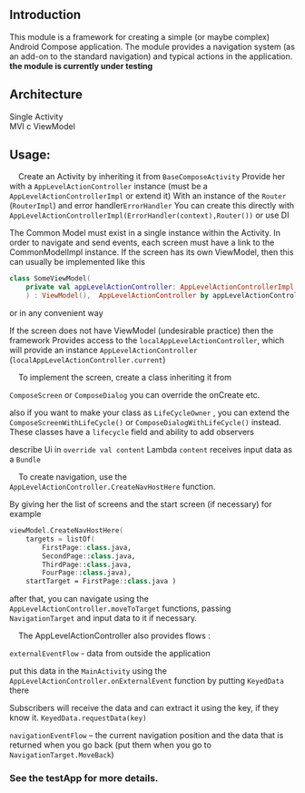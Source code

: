 ## Introduction

This module is a framework for creating a simple (or maybe complex) Android Compose application.
The module provides a navigation system  (as an add-on to the standard navigation) and typical actions in the application.<br/>
**the module is currently under testing**

## Architecture

Single Activity<br/>
MVI  с ViewModel

## Usage:

&nbsp;&nbsp;&nbsp; Create an Activity by inheriting it from ```BaseComposeActivity```
Provide her with a ```AppLevelActionController```  instance (must be a ```AppLevelActionControllerImpl``` or extend it)
With an instance of the 
```Router ``` (```RouterImpl```) and error handler```ErrorHandler```
You can create this directly with 
```AppLevelActionControllerImpl(ErrorHandler(context),Router())```
or use DI

The Common Model must exist in a single instance within the Activity.
In order to navigate and send events, each screen must have a link to the CommonModelImpl instance.
If the screen has its own ViewModel, then this can usually be implemented like this

```kotlin
class SomeViewModel(
	private val appLevelActionController: AppLevelActionControllerImpl
	) : ViewModel(),  AppLevelActionController by appLevelActionController

```
or in any convenient way

If the screen does not have ViewModel (undesirable practice) then the framework
Provides access to the ```localAppLevelActionController```, which will provide an instance 
```AppLevelActionController``` (```localAppLevelActionController.current```)

&nbsp;&nbsp;&nbsp; To implement the screen, create a class inheriting it from

```ComposeScreen``` 
or 
```ComposeDialog```
you can override  the onCreate etc.

also if you want to make your class as ```LifeCycleOwner``` , you can extend the ```ComposeScreenWithLifeCycle()``` or ```ComposeDialogWithLifeCycle()``` instead.
These classes have a ```lifecycle``` field and ability to add observers

describe Ui in ```override val content```
 Lambda ```content``` receives input data as a ```Bundle```

&nbsp;&nbsp;&nbsp; To create navigation, use the ```AppLevelActionController.CreateNavHostHere``` function.

By giving her the list of screens and the start screen (if necessary)
for example
```kotlin
viewModel.CreateNavHostHere(
	targets = listOf(
		FirstPage::class.java,
		SecondPage::class.java,
		ThirdPage::class.java,
		FourPage::class.java),
	startTarget = FirstPage::class.java )

``` 
after that, you can navigate using the ```AppLevelActionController.moveToTarget``` functions,
passing ```NavigationTarget``` and input data to it if necessary.

&nbsp;&nbsp;&nbsp; The AppLevelActionController also provides flows :

```externalEventFlow``` - data from outside the application

put this data in the ```MainActivity``` using the ```AppLevelActionController.onExternalEvent``` function by putting ```KeyedData``` there

Subscribers will receive the data and can extract it using the key, if they know it.
```KeyedData.requestData(key)```

```navigationEventFlow``` – the current navigation position and the data that is returned when you go back (put them when you go to ```NavigationTarget.MoveBack```)

### See the testApp for more details.